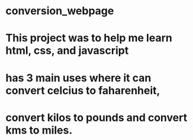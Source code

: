 # conversion_webpage
# This project was to help me learn html, css, and javascript
# has 3 main uses where it can convert celcius to faharenheit,
# convert kilos to pounds and convert kms to miles.
